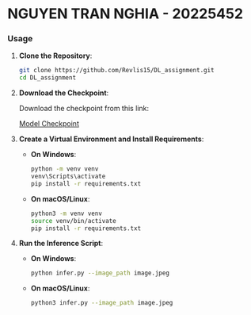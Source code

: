 # NGUYEN TRAN NGHIA - 20225452

### Usage

1. **Clone the Repository**:

   ```bash
   git clone https://github.com/Revlis15/DL_assignment.git
   cd DL_assignment
   ```

2. **Download the Checkpoint**:

   Download the checkpoint from this link:

   [Model Checkpoint](https://drive.google.com/drive/folders/1w544UWTUD5NC8mrzFtN_E5jmm4Z6WlAL?usp=drive_link)

3. **Create a Virtual Environment and Install Requirements**:

   - **On Windows**:

     ```bash
     python -m venv venv
     venv\Scripts\activate
     pip install -r requirements.txt
     ```

   - **On macOS/Linux**:

     ```bash
     python3 -m venv venv
     source venv/bin/activate
     pip install -r requirements.txt
     ```

4. **Run the Inference Script**:

   - **On Windows**:

     ```bash
     python infer.py --image_path image.jpeg
     ```

   - **On macOS/Linux**:

     ```bash
     python3 infer.py --image_path image.jpeg
     ```
